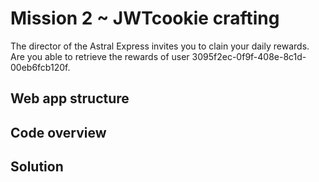 # Mission 2 ~ JWTcookie crafting
The director of the Astral Express invites you to clain your daily rewards. Are you able to retrieve the rewards of user 3095f2ec-0f9f-408e-8c1d-00eb6fcb120f.
## Web app structure
## Code overview
## Solution